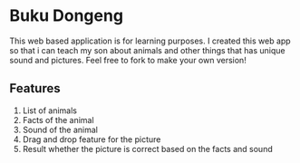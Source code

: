 # Buku Dongeng

This web based application is for learning purposes. I created this web app so that i can teach my son about animals and other things that has unique sound and pictures. Feel free to fork to make your own version!

## Features
1. List of animals
2. Facts of the animal
3. Sound of the animal
4. Drag and drop feature for the picture
5. Result whether the picture is correct based on the facts and sound
